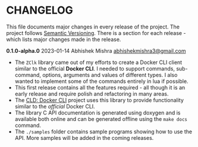 # CHANGELOG
This file documents major changes in every release of the project. The project follows [Semantic Versioning](https://semver.org/). There is a section for each release - which lists major changes made in the release.

**0.1.0-alpha.0**  2023-01-14 Abhishek Mishra  <abhishekmishra3@gmail.com>
- The `ZClk` library came out of my efforts to create a Docker CLI client
  similar to the official **Docker CLI**. I needed to support commands, sub-
  command, options, arguments and values of different types. I also wanted to
  implement some of the commands entirely in lua if possible.
- This first release contains all the features required - all though it is an
  early release and require polish and refactoring in many areas.
- The [CLD: Docker CLI](https://github.com/abhishekmishra/CLD) project uses
  this library to provide functionality similar to the _official_ Docker CLI.
- The library C API documentation is generated using doxygen and is available
  both online and can be generated offline using the `make docs` command.
- The `./samples` folder contains sample programs showing how to use the API.
  More samples will be added in the coming releases.